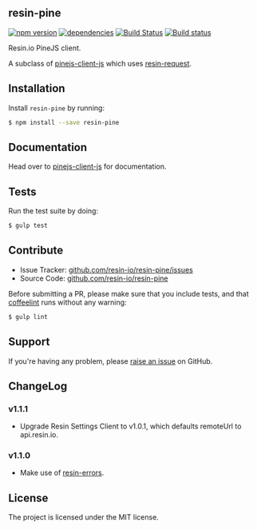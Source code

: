 resin-pine
----------

[![npm version](https://badge.fury.io/js/resin-pine.svg)](http://badge.fury.io/js/resin-pine)
[![dependencies](https://david-dm.org/resin-io/resin-pine.png)](https://david-dm.org/resin-io/resin-pine.png)
[![Build Status](https://travis-ci.org/resin-io/resin-pine.svg?branch=master)](https://travis-ci.org/resin-io/resin-pine)
[![Build status](https://ci.appveyor.com/api/projects/status/cwh3jfc7vur5bvmu?svg=true)](https://ci.appveyor.com/project/jviotti/resin-pine)

Resin.io PineJS client.

A subclass of [pinejs-client-js](https://github.com/resin-io/pinejs-client-js) which uses [resin-request](https://github.com/resin-io/resin-request).

Installation
------------

Install `resin-pine` by running:

```sh
$ npm install --save resin-pine
```

Documentation
-------------

Head over to [pinejs-client-js](https://github.com/resin-io/pinejs-client-js) for documentation.

Tests
-----

Run the test suite by doing:

```sh
$ gulp test
```

Contribute
----------

- Issue Tracker: [github.com/resin-io/resin-pine/issues](https://github.com/resin-io/resin-pine/issues)
- Source Code: [github.com/resin-io/resin-pine](https://github.com/resin-io/resin-pine)

Before submitting a PR, please make sure that you include tests, and that [coffeelint](http://www.coffeelint.org/) runs without any warning:

```sh
$ gulp lint
```

Support
-------

If you're having any problem, please [raise an issue](https://github.com/resin-io/resin-pine/issues/new) on GitHub.

ChangeLog
---------

### v1.1.1

- Upgrade Resin Settings Client to v1.0.1, which defaults remoteUrl to api.resin.io.

### v1.1.0

- Make use of [resin-errors](https://github.com/resin-io/resin-errors).

License
-------

The project is licensed under the MIT license.
